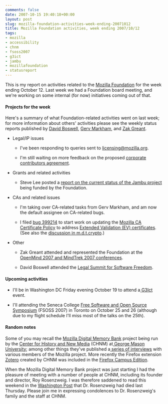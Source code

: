 ```yaml
---
comments: false
date: 2007-10-15 19:40:18+00:00
layout: post
slug: mozilla-foundation-activities-week-ending-20071012
title: Mozilla Foundation activities, week ending 2007/10/12
tags:
- mozilla
- accessibility
- chnm
- fsoss2007
- g3ict
- jambu
- mozillafoundation
- statusreport
---
```


This is my report on activities related to the [Mozilla Foundation](http://www.mozillafoundation.org/) for the week ending October 12. Last week we had a Foundation board meeting, and we're working on some internal (for now) initiatives coming out of that.


#### Projects for the week


Here's a summary of what Foundation-related activities went on last week; for more information about others' activities please see the weekly status reports published by [David Boswell](http://davidwboswell.wordpress.com/), [Gerv Markham](http://weblogs.mozillazine.org/gerv/), and [Zak Greant](http://zak.greant.com/).



	
  * Legal/IP issues

	
    * I've been responding to queries sent to licensing@mozilla.org.

	
    * I'm still waiting on more feedback on the proposed [corporate contributors agreement](http://hecker.org/mozilla/corporate-cla-public-draft).




	
  * Grants and related activities

	
    * Steve Lee posted a [report on the current status of the Jambu project](http://eduspaces.net/stevelee/weblog/202223.html) being funded by the Foundation.




	
  * CAs and related issues

	
    * I'm taking over CA-related tasks from Gerv Markham, and am now the default assignee on CA-related bugs.

	
    * I filed [bug 399214](https://bugzilla.mozilla.org/show_bug.cgi?id=399214) to start work on updating the [Mozilla CA Certificate Policy](http://www.mozilla.org/projects/security/certs/policy/) to address [Extended Validation (EV) certificates](http://en.wikipedia.org/wiki/Extended_Validation_Certificate). (See also the [discussion in m.d.t.crypto](http://groups.google.com/group/mozilla.dev.tech.crypto/browse_frm/thread/6117beabe53da5df/e367242dadceae81).)




	
  * Other

	
    * Zak Greant attended and represented the Foundation at the[ OpenMind 2007 and MindTrek 2007 conferences](http://zak.greant.com/conference-report-openmind-mindtrek-2007/).

	
    * David Boswell attended the [Legal Summit for Software Freedom](http://www.softwarefreedom.org/summit/2007/).







#### Upcoming activities





	
  * I'll be in Washington DC Friday evening October 19 to attend a[ G3Ict](http://www.g3ict.com) event.

	
  * I'll attending the Seneca College [Free Software and Open Source Symposium](http://fsoss.senecac.on.ca/2007/) (FSOSS 2007) in Toronto on October 25 and 26 (although due to my flight schedule I'll miss most of the talks on the 25th).




#### Random notes


Some of you may recall the [Mozilla Digital Memory Bank](http://mozillamemory.org/) project being run by the [Center for History and New Media](http://chnm.gmu.edu/) (CHNM) at[ George Mason University](http://www.gmu.edu/); among other things they've published a[ series of interviews](http://mozillamemory.org/blog/) with various members of the Mozilla project. More recently the Firefox extension [Zotero](http://www.zotero.org/) created by CHNM was included in the [Firefox Campus Edition](http://www.mozilla.com/en-US/add-ons/campus/).

When the Mozilla Digital Memory Bank project was just starting I had the pleasure of meeting with a number of people at CHNM, including its founder and director, Roy Rosenzweig. I was therefore saddened to read this weekend in the [Washington Post](http://www.washingtonpost.com/wp-dyn/content/article/2007/10/12/AR2007101202489.html) that Dr. Rosenzweig had died last Thursday. Please join me in expressing condolences to Dr. Rosenzweig's family and the staff at CHNM.
